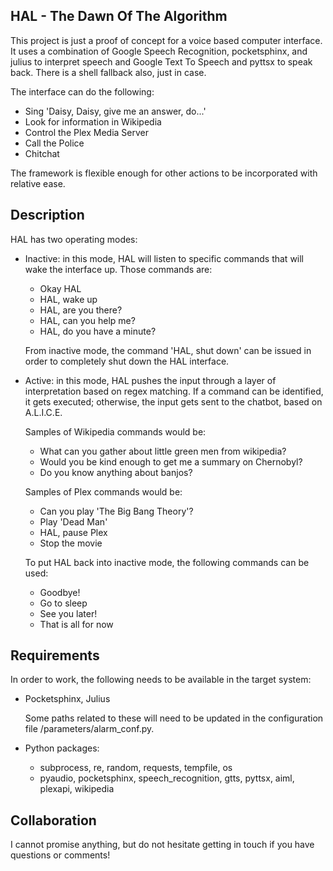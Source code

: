 ## HAL - The Dawn Of The Algorithm

This project is just a proof of concept for a voice based computer interface. It uses a combination of Google Speech Recognition, pocketsphinx, and julius to interpret speech and Google Text To Speech and pyttsx to speak back. There is a shell fallback also, just in case.

The interface can do the following:

- Sing 'Daisy, Daisy, give me an answer, do...'
- Look for information in Wikipedia
- Control the Plex Media Server
- Call the Police
- Chitchat

The framework is flexible enough for other actions to be incorporated with relative ease.

## Description

HAL has two operating modes:

- Inactive: in this mode, HAL will listen to specific commands that will wake the interface up. Those commands are:

	- Okay HAL
	- HAL, wake up
	- HAL, are you there?
	- HAL, can you help me?
	- HAL, do you have a minute?
	
	From inactive mode, the command 'HAL, shut down' can be issued in order to completely shut down the HAL interface.

- Active: in this mode, HAL pushes the input through a layer of interpretation based on regex matching. If a command can be identified, it gets executed; otherwise, the input gets sent to the chatbot, based on A.L.I.C.E.

	Samples of Wikipedia commands would be:
	- What can you gather about little green men from wikipedia?
	- Would you be kind enough to get me a summary on Chernobyl?
	- Do you know anything about banjos?

	Samples of Plex commands would be:
	- Can you play 'The Big Bang Theory'?
	- Play 'Dead Man'
	- HAL, pause Plex
	- Stop the movie
	
	To put HAL back into inactive mode, the following commands can be used:

	- Goodbye!
	- Go to sleep
	- See you later!
	- That is all for now

## Requirements

In order to work, the following needs to be available in the target system:

- Pocketsphinx, Julius

	Some paths related to these will need to be updated in the configuration file /parameters/alarm_conf.py.

- Python packages:

	- subprocess, re, random, requests, tempfile, os
	- pyaudio, pocketsphinx, speech_recognition, gtts, pyttsx, aiml, plexapi, wikipedia
	
## Collaboration

I cannot promise anything, but do not hesitate getting in touch if you have questions or comments!